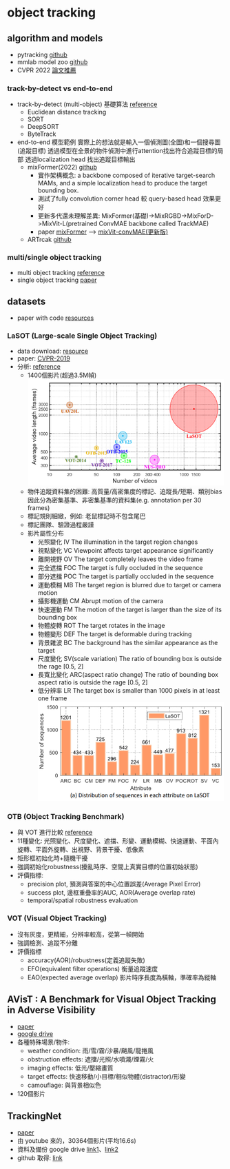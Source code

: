 # object tracking

## algorithm and models
  - pytracking [github](https://github.com/visionml/pytracking)
  - mmlab model zoo [github](https://github.com/open-mmlab/mmtracking/blob/master/docs/zh_cn/model_zoo.md)
  - CVPR 2022 [論文推薦](https://cloud.tencent.com/developer/article/2020116)

### track-by-detect vs end-to-end
  - track-by-detect (multi-object) 基礎算法 [reference](https://zhuanlan.zhihu.com/p/628015159)
    - Euclidean distance tracking
    - SORT
    - DeepSORT
    - ByteTrack
  - end-to-end 模型範例
    實際上的想法就是輸入一個偵測圖(全圖)和一個搜尋圖(追蹤目標)
    透過模型在全景的物件偵測中進行attention找出符合追蹤目標的局部
    透過localization head 找出追蹤目標輸出
    - mixFormer(2022) [github](https://github.com/MCG-NJU/MixFormer)
      - 實作架構概念: a backbone composed of iterative target-search MAMs, and a simple localization head to produce the target bounding box.
      - 測試了fully convolution corner head 較 query-based head 效果更好
      - 更新多代還未理解差異: MixFormer(基礎)->MixRGBD->MixForD->MixVit-L(pretrained ConvMAE backbone called TrackMAE)
      - paper [mixFormer](https://arxiv.org/pdf/2203.11082.pdf) -->
        [mixVit-convMAE(更新版)](https://arxiv.org/pdf/2302.02814.pdf)
    - ARTrcak [github](https://github.com/miv-xjtu/artrack)
### multi/single object tracking
  - multi object tracking [reference](https://peaceful0907.medium.com/%E5%88%9D%E6%8E%A2%E7%89%A9%E4%BB%B6%E8%BF%BD%E8%B9%A4-multiple-object-tracking-mot-4f1b42e959f9)
  - single object tracking [paper](https://arxiv.org/ftp/arxiv/papers/2201/2201.13066.pdf)

## datasets
  - paper with code [resources](https://paperswithcode.com/datasets?task=object-tracking)

### LaSOT (Large-scale Single Object Tracking)
  - data download: [resource](https://huggingface.co/datasets/l-lt/LaSOT/tree/main)
  - paper: [CVPR-2019](https://openaccess.thecvf.com/content_CVPR_2019/papers/Fan_LaSOT_A_High-Quality_Benchmark_for_Large-Scale_Single_Object_Tracking_CVPR_2019_paper.pdf)
  - 分析: [reference](https://blog.csdn.net/MJ17709005513/article/details/120961344)
    - 1400個影片(超過3.5M幀)
    ![image](https://github.com/cyhkelvin/Learning/blob/main/resources/object_tracking_datasets_statistics.png)
    - 物件追蹤資料集的困難: 高質量/高密集度的標記、追蹤長/短期、類別bias
      因此分為密集基準、非密集基準的資料集(e.g. annotation per 30 frames)
    - 標記規則細緻，例如: 老鼠標記時不包含尾巴
    - 標記團隊、驗證過程嚴謹
    - 影片屬性分布
      - 光照變化    IV The illumination in the target region changes 
      - 視點變化    VC Viewpoint affects target appearance significantly
      - 離開視野    OV The target completely leaves the video frame 
      - 完全遮擋    FOC The target is fully occluded in the sequence 
      - 部分遮擋    POC The target is partially occluded in the sequence 
      - 運動模糊    MB The target region is blurred due to target or camera motion
      - 攝影機運動  CM Abrupt motion of the camera 
      - 快速運動    FM The motion of the target is larger than the size of its bounding box
      - 物體旋轉    ROT The target rotates in the image 
      - 物體變形    DEF The target is deformable during tracking 
      - 背景雜波    BC The background has the similar appearance as the target
      - 尺度變化    SV(scale variation) The ratio of bounding box is outside the rage [0.5, 2]
      - 長寬比變化  ARC(aspect ratio change) The ratio of bounding box aspect ratio is outside the rage [0.5, 2]
      - 低分辨率    LR The target box is smaller than 1000 pixels in at least one frame
        ![image](https://github.com/cyhkelvin/Learning/blob/main/resources/LaSOT_video_attribute_distribution.png)
### OTB (Object Tracking Benchmark)
  - 與 VOT 進行比較 [reference](https://blog.csdn.net/Tang_Zhe/article/details/121827534)
  - 11種變化: 光照變化、尺度變化、遮擋、形變、運動模糊、快速運動、平面內旋轉、平面外旋轉、出視野、背景干擾、低像素
  - 矩形框初始化時+隨機干擾
  - 強調初始化robustness(擾亂時序、空間上真實目標的位置初始狀態)
  - 評價指標: 
    - precision plot, 預測與答案的中心位置誤差(Average Pixel Error)
    - success plot, 邊框重疊率的AUC, AOR(Average overlap rate)
    - temporal/spatial robustness evaluation
### VOT (Visual Object Tracking)
  - 沒有灰度，更精細，分辨率較高，從第一幀開始
  - 強調檢測、追蹤不分離
  - 評價指標
    - accuracy(AOR)/robustness(定義追蹤失敗)
    - EFO(equivalent filter operations) 衡量追蹤速度
    - EAO(expected average overlap) 影片時序長度為橫軸，準確率為縱軸
## AVisT : A Benchmark for Visual Object Tracking in Adverse Visibility
  - [paper](https://bmvc2022.mpi-inf.mpg.de/0817.pdf)
  - [google drive](https://drive.google.com/drive/folders/1rlwTP91a3GYobOoIE9sprFxISE5v8d90)
  - 各種特殊場景/物件:
    - weather condition: 雨/雪/霧/沙暴/颶風/龍捲風
    - obstruction effects: 遮擋/光照/水噴濺/煙霧/火 
    - imaging effects: 低光/壓縮畫質
    - target effects: 快速移動/小目標/相似物體(distractor)/形變
    - camouflage: 與背景相似色
  - 120個影片
## TrackingNet
  - [paper](https://arxiv.org/pdf/1803.10794.pdf)
  - 由 youtube 來的，30364個影片(平均16.6s)
  - 資料及備份 google drive [link1](https://drive.google.com/drive/u/2/folders/1gJOR-r-jPFFFCzKKlMOW80WFtuaMiaf6)、[link2](https://drive.google.com/drive/u/2/folders/1xrxlI6otQvWlRJjsX1pddZBY9h2WbmVi)
  - github 取得: [link](https://github.com/SilvioGiancola/TrackingNet-devkit)
